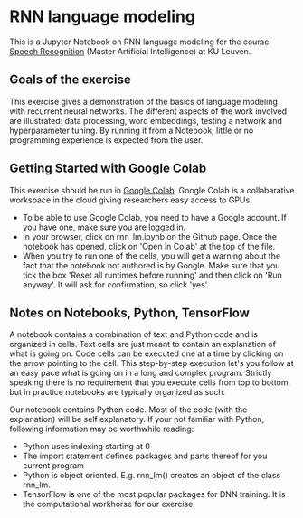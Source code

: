 # RNN language modeling

This is a Jupyter Notebook on RNN language modeling for the course [Speech Recognition](https://onderwijsaanbod.kuleuven.be/syllabi/e/H02A6AE.htm#activetab=doelstellingen_idp33776) (Master Artificial Intelligence) at KU Leuven.

## Goals of the exercise

This exercise gives a demonstration of the basics of language modeling with recurrent neural networks.
The different aspects of the work involved are illustrated: data processing, word embeddings, testing a network and hyperparameter tuning. By running it from a Notebook, little or no programming experience is expected from the user.

## Getting Started with Google Colab

This exercise should be run in [Google Colab](https://colab.research.google.com/). Google Colab is a collabarative workspace in the cloud giving researchers easy access to GPUs.

* To be able to use Google Colab, you need to have a Google account. If you have one, make sure you are logged in. 
* In your browser, click on rnn_lm.ipynb on the Github page. Once the notebook has opened, click on 'Open in Colab' at the top of the file.
* When you try to run one of the cells, you will get a warning about the fact that the notebook not authored is by Google. Make sure that you tick the box 'Reset all runtimes before running' and then click on 'Run anyway'. It will ask for confirmation, so click 'yes'.

## Notes on Notebooks, Python, TensorFlow

A notebook contains a combination of text and Python code and is organized in cells. Text cells are just meant to contain an explanation of what is going on. Code cells can be executed one at a time by clicking on the arrow pointing to the cell. This step-by-step execution let's you follow at an easy pace what is going on in a long and complex program. Strictly speaking there is no requirement that you execute cells from top to bottom, but in practice notebooks are typically organized as such.

Our notebook contains Python code. Most of the code (with the explanation) will be self explanatory. If your not familiar with Python, following information may be worthwhile reading:

* Python uses indexing starting at 0
* The import statement defines packages and parts thereof for you current program
* Python is object oriented. E.g. rnn_lm() creates an object of the class rnn_lm.
* TensorFlow is one of the most popular packages for DNN training. It is the computational workhorse for our exercise.

